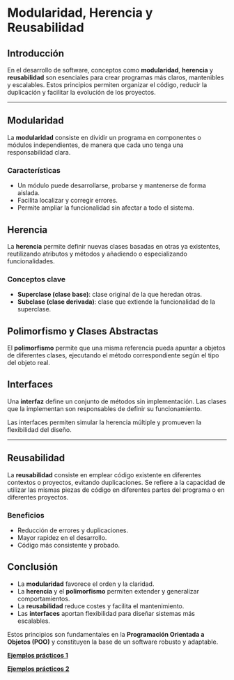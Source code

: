 # Modularidad, Herencia y Reusabilidad

## Introducción
En el desarrollo de software, conceptos como **modularidad**, **herencia** y **reusabilidad** son esenciales para crear programas más claros, mantenibles y escalables. Estos principios permiten organizar el código, reducir la duplicación y facilitar la evolución de los proyectos.

---

## Modularidad
La **modularidad** consiste en dividir un programa en componentes o módulos independientes, de manera que cada uno tenga una responsabilidad clara.

### Características
- Un módulo puede desarrollarse, probarse y mantenerse de forma aislada.
- Facilita localizar y corregir errores.
- Permite ampliar la funcionalidad sin afectar a todo el sistema.


## Herencia
La **herencia** permite definir nuevas clases basadas en otras ya existentes, reutilizando atributos y métodos y añadiendo o especializando funcionalidades.

### Conceptos clave
- **Superclase (clase base)**: clase original de la que heredan otras.
- **Subclase (clase derivada)**: clase que extiende la funcionalidad de la superclase.


## Polimorfismo y Clases Abstractas
El **polimorfismo** permite que una misma referencia pueda apuntar a objetos de diferentes clases, ejecutando el método correspondiente según el tipo del objeto real.


## Interfaces
Una **interfaz** define un conjunto de métodos sin implementación. Las clases que la implementan son responsables de definir su funcionamiento.

Las interfaces permiten simular la herencia múltiple y promueven la flexibilidad del diseño.

---

## Reusabilidad
La **reusabilidad** consiste en emplear código existente en diferentes contextos o proyectos, evitando duplicaciones. Se refiere a la capacidad de utilizar las mismas piezas de código en diferentes partes del programa o en diferentes proyectos.

### Beneficios
- Reducción de errores y duplicaciones.
- Mayor rapidez en el desarrollo.
- Código más consistente y probado.

## Conclusión
- La **modularidad** favorece el orden y la claridad.  
- La **herencia** y el **polimorfismo** permiten extender y generalizar comportamientos.  
- La **reusabilidad** reduce costes y facilita el mantenimiento.  
- Las **interfaces** aportan flexibilidad para diseñar sistemas más escalables.

Estos principios son fundamentales en la **Programación Orientada a Objetos (POO)** y constituyen la base de un software robusto y adaptable.

**[Ejemplos prácticos 1](02_codigos1.md)**

**[Ejemplos prácticos 2](02_codigos2.md)**
